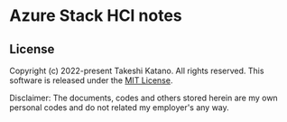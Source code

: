 # Azure Stack HCI notes

## License

Copyright (c) 2022-present Takeshi Katano. All rights reserved. This software is released under the [MIT License](https://github.com/tksh164/azure-stack-hci-notes/blob/main/LICENSE).

Disclaimer: The documents, codes and others stored herein are my own personal codes and do not related my employer's any way.

